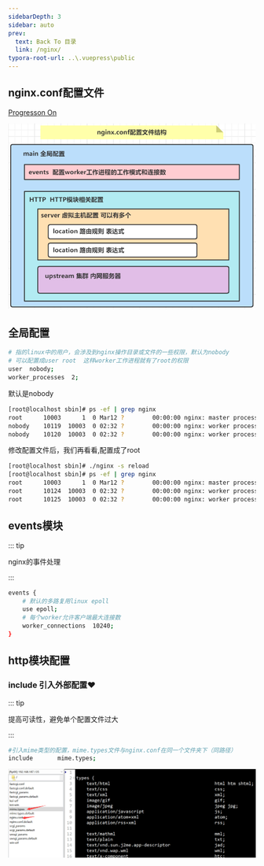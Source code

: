```yaml
---
sidebarDepth: 3
sidebar: auto
prev:
  text: Back To 目录
  link: /nginx/
typora-root-url: ..\.vuepress\public
---
```




## nginx.conf配置文件

[Progresson On](https://www.processon.com/view/link/62f2a1ad5653bb1344cca1fa)

![image-20220810020213337](/images/nginx/image-20220810020213337.png)



## 全局配置

```sh
# 指的linux中的用户，会涉及到nginx操作目录或文件的一些权限，默认为nobody
# 可以配置成user root  这样worker工作进程就有了root的权限
user  nobody;
worker_processes  2;
```

默认是nobody

```sh
[root@localhost sbin]# ps -ef | grep nginx
root      10003      1  0 Mar12 ?        00:00:00 nginx: master process ./nginx
nobody    10119  10003  0 02:32 ?        00:00:00 nginx: worker process
nobody    10120  10003  0 02:32 ?        00:00:00 nginx: worker process
```
修改配置文件后，我们再看看,配置成了root

```sh
[root@localhost sbin]# ./nginx -s reload  
[root@localhost sbin]# ps -ef | grep nginx
root      10003      1  0 Mar12 ?        00:00:00 nginx: master process ./nginx
root      10124  10003  0 02:32 ?        00:00:00 nginx: worker process
root      10125  10003  0 02:32 ?        00:00:00 nginx: worker process
```



## events模块

::: tip

nginx的事件处理

:::

```sh
events {
    # 默认的多路复用linux epoll
    use	epoll;
    # 每个worker允许客户端最大连接数
    worker_connections  10240;
}
```

## http模块配置

### include 引入外部配置❤️

::: tip

提高可读性，避免单个配置文件过大

:::

```sh
#引入mime类型的配置，mime.types文件与nginx.conf在同一个文件夹下（同路径）
include       mime.types;
```

![image-20220810022820855](/images/nginx/image-20220810022820855.png)
